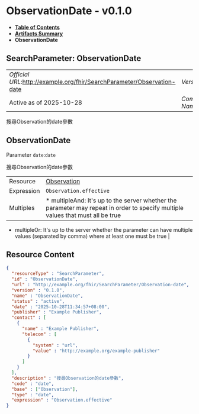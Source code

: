 # ObservationDate - v0.1.0

* [**Table of Contents**](toc.md)
* [**Artifacts Summary**](artifacts.md)
* **ObservationDate**

## SearchParameter: ObservationDate 

| | |
| :--- | :--- |
| *Official URL*:http://example.org/fhir/SearchParameter/Observation-date | *Version*:0.1.0 |
| Active as of 2025-10-28 | *Computable Name*:ObservationDate |

 
搜尋Observation的date參數 

## ObservationDate

Parameter `date`:`date`

搜尋Observation的date參數

| | |
| :--- | :--- |
| Resource | [Observation](http://hl7.org/fhir/R4/observation.html) |
| Expression | `Observation.effective` |
| Multiples | * multipleAnd: It's up to the server whether the parameter may repeat in order to specify multiple values that must all be true
* multipleOr: It's up to the server whether the parameter can have multiple values (separated by comma) where at least one must be true
 |



## Resource Content

```json
{
  "resourceType" : "SearchParameter",
  "id" : "ObservationDate",
  "url" : "http://example.org/fhir/SearchParameter/Observation-date",
  "version" : "0.1.0",
  "name" : "ObservationDate",
  "status" : "active",
  "date" : "2025-10-28T11:34:57+08:00",
  "publisher" : "Example Publisher",
  "contact" : [
    {
      "name" : "Example Publisher",
      "telecom" : [
        {
          "system" : "url",
          "value" : "http://example.org/example-publisher"
        }
      ]
    }
  ],
  "description" : "搜尋Observation的date參數",
  "code" : "date",
  "base" : ["Observation"],
  "type" : "date",
  "expression" : "Observation.effective"
}

```
